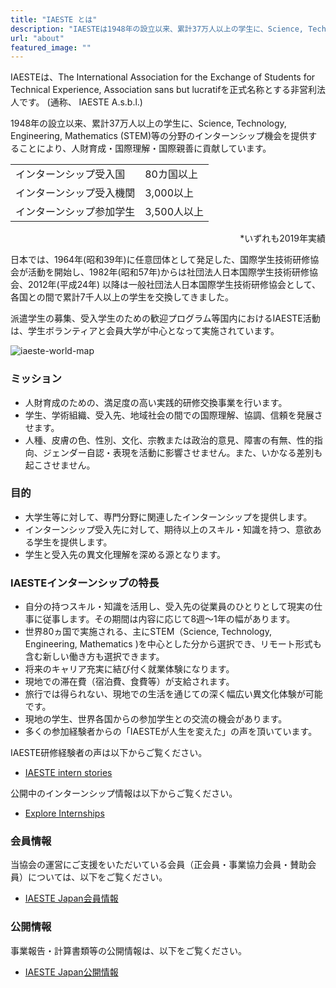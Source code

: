 ```yaml
---
title: "IAESTE とは"
description: "IAESTEは1948年の設立以来、累計37万人以上の学生に、Science, Technology, Engineering, Mathematics (STEM)等の分野のインターンシップ機会を提供することにより、人財育成・国際理解・国際親善に貢献しています。"
url: "about"
featured_image: ""
---
```

IAESTEは、The International Association for the Exchange of Students for Technical Experience, Association sans but lucratifを正式名称とする非営利法人です。 (通称、 IAESTE A.s.b.l.)

1948年の設立以来、累計37万人以上の学生に、Science, Technology, Engineering, Mathematics (STEM)等の分野のインターンシップ機会を提供することにより、人財育成・国際理解・国際親善に貢献しています。

<div align="center">

|                    |            |
| ------------------ | ---------- |
| インターンシップ受入国   | 80カ国以上  |
| インターンシップ受入機関 | 3,000以上   |
| インターンシップ参加学生 | 3,500人以上 |

</div>
<div style="text-align: right;">
*いずれも2019年実績
</div>

日本では、1964年(昭和39年)に任意団体として発足した、国際学生技術研修協会が活動を開始し、1982年(昭和57年)からは社団法人日本国際学生技術研修協会、2012年(平成24年) 以降は一般社団法人日本国際学生技術研修協会として、各国との間で累計7千人以上の学生を交換してきました。

派遣学生の募集、受入学生のための歓迎プログラム等国内におけるIAESTE活動は、学生ボランティアと会員大学が中心となって実施されています。

![iaeste-world-map](/images/iaeste-world-map.png)

### ミッション

- 人財育成のための、満足度の高い実践的研修交換事業を行います。
- 学生、学術組織、受入先、地域社会の間での国際理解、協調、信頼を発展させます。
- 人種、皮膚の色、性別、文化、宗教または政治的意見、障害の有無、性的指向、ジェンダー自認・表現を活動に影響させません。また、いかなる差別も起こさせません。

### 目的

- 大学生等に対して、専門分野に関連したインターンシップを提供します。
- インターンシップ受入先に対して、期待以上のスキル・知識を持つ、意欲ある学生を提供します。
- 学生と受入先の異文化理解を深める源となります。

### IAESTEインターンシップの特長

- 自分の持つスキル・知識を活用し、受入先の従業員のひとりとして現実の仕事に従事します。その期間は内容に応じて8週〜1年の幅があります。
- 世界80ヵ国で実施される、主にSTEM（Science, Technology, Engineering, Mathematics )を中心とした分から選択でき、リモート形式も含む新しい働き方も選択できます。
- 将来のキャリア充実に結び付く就業体験になります。
- 現地での滞在費（宿泊費、食費等）が支給されます。
- 旅行では得られない、現地での生活を通じての深く幅広い異文化体験が可能です。
- 現地の学生、世界各国からの参加学生との交流の機会があります。
- 多くの参加経験者からの「IAESTEが人生を変えた」の声を頂いています。

IAESTE研修経験者の声は以下からご覧ください。

- [IAESTE intern stories](https://iaeste.org/student-testimonials)

公開中のインターンシップ情報は以下からご覧ください。

- [Explore Internships](https://iaeste.org/internships)

### 会員情報

当協会の運営にご支援をいただいている会員（正会員・事業協力会員・賛助会員）については、以下をご覧ください。

- [IAESTE Japan会員情報](/org/members)

### 公開情報

事業報告・計算書類等の公開情報は、以下をご覧ください。
 
- [IAESTE Japan公開情報](/org/public-information)
